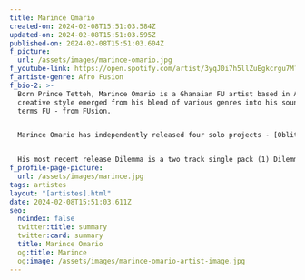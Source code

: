 ```yaml
---
title: Marince Omario
created-on: 2024-02-08T15:51:03.584Z
updated-on: 2024-02-08T15:51:03.595Z
published-on: 2024-02-08T15:51:03.604Z
f_picture:
  url: /assets/images/marince-omario.jpg
f_youtube-link: https://open.spotify.com/artist/3yqJ0i7h5llZuEgkcrgu7M?si=IN8IvSVFS6KyaaiZB5qC3A
f_artiste-genre: Afro Fusion
f_bio-2: >-
  Born Prince Tetteh, Marince Omario is a Ghanaian FU artist based in Accra. His
  creative style emerged from his blend of various genres into his sound he
  terms FU - from FUsion.


  Marince Omario has independently released four solo projects - [Oblitey and Tsotsoo(2020), Ju Leebi (2021)and Dilemma(2023)], Three collaborative projects with Asquad [Wake Eeping(2017), Press kit 1& 2 (2019 and 2020) and numerous singles since beginning his career in 2015. He has worked with acts like Asquad, Black Sherif, Wanlov The Kubolor, $pacely among others steadily creating a community of "Shlaims" who support his artistry. Marince Omario debuted his annual concert Gbonyo Party in 2021 successfully organising two editions since it's inception.


  His most recent release Dilemma is a two track single pack (1) Dilemma and (2) DND Ft The ART
f_profile-page-picture:
  url: /assets/images/marince.jpg
tags: artistes
layout: "[artistes].html"
date: 2024-02-08T15:51:03.611Z
seo:
  noindex: false
  twitter:title: summary
  twitter:card: summary
  title: Marince Omario
  og:title: Marince
  og:image: /assets/images/marince-omario-artist-image.jpg
---
```

